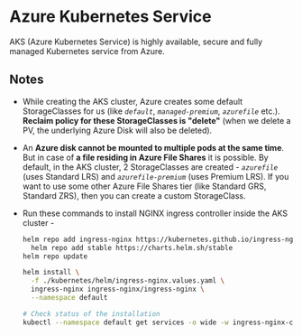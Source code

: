 # Azure Kubernetes Service

AKS (Azure Kubernetes Service) is highly available, secure and fully managed Kubernetes service from Azure.

## Notes

- While creating the AKS cluster, Azure creates some default StorageClasses for us (like *`default`*, *`managed-premium`*, *`azurefile`* etc.). **Reclaim policy for these StorageClasses is "delete"** (when we delete a PV, the underlying Azure Disk will also be deleted).

- An **Azure disk cannot be mounted to multiple pods at the same time**. But in case of **a file residing in Azure File Shares** it is possible. By default, in the AKS cluster, 2 StorageClasses are created - *`azurefile`* (uses Standard LRS) and *`azurefile-premium`* (uses Premium LRS). If you want to use some other Azure File Shares tier (like Standard GRS, Standard ZRS), then you can create a custom StorageClass.

- Run these commands to install NGINX ingress controller inside the AKS cluster -
  ```bash
  helm repo add ingress-nginx https://kubernetes.github.io/ingress-nginx &&
    helm repo add stable https://charts.helm.sh/stable
  helm repo update

  helm install \
    -f ./kubernetes/helm/ingress-nginx.values.yaml \
    ingress-nginx ingress-nginx/ingress-nginx \
    --namespace default

  # Check status of the installation
  kubectl --namespace default get services -o wide -w ingress-nginx-controller
  ```